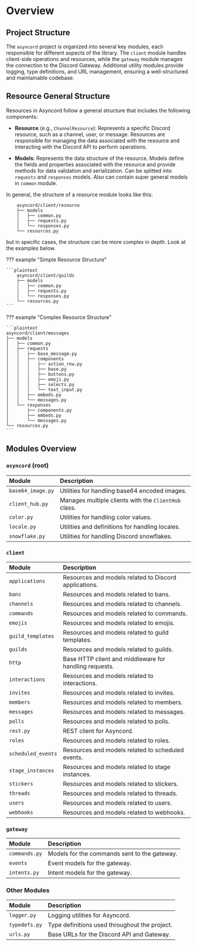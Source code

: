 # Overview

## Project Structure

The `asyncord` project is organized into several key modules, each responsible for different aspects of the library.
The `client` module handles client-side operations and resources, while the `gateway` module manages the connection
to the Discord Gateway. Additional utility modules provide logging, type definitions, and URL management, ensuring
a well-structured and maintainable codebase.

## Resource General Structure

Resources in Asyncord follow a general structure that includes the following components:

- **Resource** (e.g., `ChannelResource`): Represents a specific Discord resource,
such as a channel, user, or message. Resources are responsible for managing the data associated
with the resource and interacting with the Discord API to perform operations.

- **Models**: Represents the data structure of the resource. Models define the
fields and properties associated with the resource and provide methods for data validation
and serialization. Can be splitted into `requests` and `responses` models.
Also can contain super general models in `common` module.

In general, the structure of a resource module looks like this:

```plaintext
    asyncord/client/resource
    ├── models
    │   ├── common.py
    │   ├── requests.py
    │   └── responses.py
    └── resources.py
```

but in specific cases, the structure can be more complex in depth. Look at the examples below.

??? example "Simple Resource Structure"

    ```plaintext
        asyncord/client/guilds
        ├── models
        │   ├── common.py
        │   ├── requests.py
        │   └── responses.py
        └── resources.py
    ```

??? example "Complex Resource Structure"

    ```plaintext
    asyncord/client/messages
    ├── models
    │   ├── common.py
    │   ├── requests
    │   │   ├── base_message.py
    │   │   ├── components
    │   │   │   ├── action_row.py
    │   │   │   ├── base.py
    │   │   │   ├── buttons.py
    │   │   │   ├── emoji.py
    │   │   │   ├── selects.py
    │   │   │   └── text_input.py
    │   │   ├── embeds.py
    │   │   └── messages.py
    │   └── responses
    │       ├── components.py
    │       ├── embeds.py
    │       └── messages.py
    └── resources.py
    ```

## Modules Overview

### `asyncord` (root)
| Module               | Description                                                    |
| :------------------- | :------------------------------------------------------------- |
| `base64_image.py`    | Utilities for handling base64 encoded images.                  |
| `client_hub.py`      | Manages multiple clients with the `ClientHub` class.           |
| `color.py`           | Utilities for handling color values.                           |
| `locale.py`          | Utilities and definitions for handling locales.                |
| `snowflake.py`       | Utilities for handling Discord snowflakes.                     |

### `client`
| Module               | Description                                                       |
| :------------------- | :---------------------------------------------------------------- |
| `applications`       | Resources and models related to Discord applications.             |
| `bans`               | Resources and models related to bans.                             |
| `channels`           | Resources and models related to channels.                         |
| `commands`           | Resources and models related to commands.                         |
| `emojis`             | Resources and models related to emojis.                           |
| `guild_templates`    | Resources and models related to guild templates.                  |
| `guilds`             | Resources and models related to guilds.                           |
| `http`               | Base HTTP client and middleware for handling requests.            |
| `interactions`       | Resources and models related to interactions.                     |
| `invites`            | Resources and models related to invites.                          |
| `members`            | Resources and models related to members.                          |
| `messages`           | Resources and models related to messages.                         |
| `polls`              | Resources and models related to polls.                            |
| `rest.py`            | REST client for Asyncord.                                         |
| `roles`              | Resources and models related to roles.                            |
| `scheduled_events`   | Resources and models related to scheduled events.                 |
| `stage_instances`    | Resources and models related to stage instances.                  |
| `stickers`           | Resources and models related to stickers.                         |
| `threads`            | Resources and models related to threads.                          |
| `users`              | Resources and models related to users.                            |
| `webhooks`           | Resources and models related to webhooks.                         |

### `gateway`
| Module         | Description                                              |
| :------------- | :------------------------------------------------------- |
| `commands.py`  | Models for the commands sent to the gateway.             |
| `events`       | Event models for the gateway.                            |
| `intents.py`   | Intent models for the gateway.                           |

### Other Modules
| Module        | Description                                                 |
| :------------ | :---------------------------------------------------------- |
| `logger.py`   | Logging utilities for Asyncord.                             |
| `typedefs.py` | Type definitions used throughout the project.               |
| `urls.py`     | Base URLs for the Discord API and Gateway.                  |
